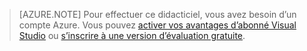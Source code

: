 
> [AZURE.NOTE]
> Pour effectuer ce didacticiel, vous avez besoin d’un compte Azure. Vous pouvez <a href="/pricing/member-offers/msdn-benefits-details/" target="_blank">activer vos avantages d’abonné Visual Studio</a> ou <a href="/pricing/free-trial/" target="_blank">s’inscrire à une version d’évaluation gratuite</a>.
